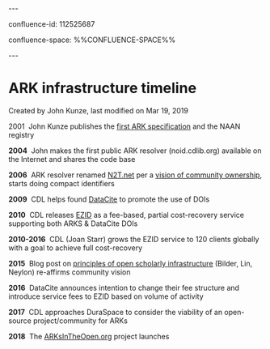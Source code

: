 \---

confluence-id: 112525687

confluence-space: %%CONFLUENCE-SPACE%%

\---

ARK infrastructure timeline
===========================

Created by John Kunze, last modified on Mar 19, 2019

2001  John Kunze publishes the [first ARK specification](https://tools.ietf.org/html/draft-kunze-ark-00) and the NAAN registry

**2004**  John makes the first public ARK resolver (noid.cdlib.org) available on the Internet and shares the code base

**2006**  ARK resolver renamed [N2T.net](http://n2t.net) per a [vision of community ownership](http://n2t.net/e/n2t_vision.html), starts doing compact identifiers

**2009**  CDL helps found [DataCite](http://datacite.org) to promote the use of DOIs

**2010**  CDL releases [EZID](http://ezid.cdlib.org) as a fee-based, partial cost-recovery service supporting both ARKS & DataCite DOIs

**2010-2016**  CDL (Joan Starr) grows the EZID service to 120 clients globally with a goal to achieve full cost-recovery

**2015**  Blog post on [principles of open scholarly infrastructure](https://wiki.duraspace.org/cameronneylon.net/blog/principles-for-open-scholarly-infrastructures) (Bilder, Lin, Neylon) re-affirms community vision

**2016**  DataCite announces intention to change their fee structure and introduce service fees to EZID based on volume of activity

**2017**  CDL approaches DuraSpace to consider the viability of an open-source project/community for ARKs

**2018**  The [ARKsInTheOpen.org](http://ARKsInTheOpen.org) project launches